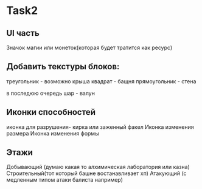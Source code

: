 # Task2

## UI часть

Значок магии или монеток(которая будет тратится как ресурс)

## Добавить текстуры блоков:

треугольник - возможно крыша
квадрат - бащня
прямоугольник - стена

в последюю  очередь шар - валун

## Иконки способностей

иконка для разрушения- кирка или заженный факел
Иконка изменения размера
Иконка изменения формы

## Этажи

Добывающий (думаю какая то алхимическая лаборатория или казна)
Строительный(тот который башне востанавливает хп)
Атакующий (с медленным типом атаки балиста например)